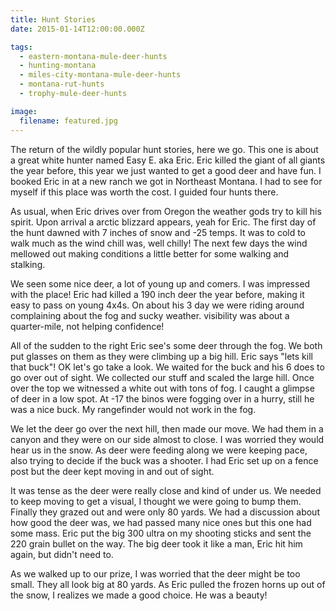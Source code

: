 ```yaml
---
title: Hunt Stories
date: 2015-01-14T12:00:00.000Z

tags:
  - eastern-montana-mule-deer-hunts
  - hunting-montana
  - miles-city-montana-mule-deer-hunts
  - montana-rut-hunts
  - trophy-mule-deer-hunts

image:
  filename: featured.jpg
---
```


The return of the wildly popular hunt stories, here we go. This one is about a great white hunter named Easy E. aka Eric. Eric killed the giant of all giants the year before, this year we just wanted to get a good deer and have fun. I booked Eric in at a new ranch we got in Northeast Montana. I had to see for myself if this place was worth the cost. I guided four hunts there.

As usual, when Eric drives over from Oregon the weather gods try to kill his spirit. Upon arrival a arctic blizzard appears, yeah for Eric. The first day of the hunt dawned with 7 inches of snow and -25 temps. It was to cold to walk much as the wind chill was, well chilly! The next few days the wind mellowed out making conditions a little better for some walking and stalking.

We seen some nice deer, a lot of young up and comers. I was impressed with the place! Eric had killed a 190 inch deer the year before, making it easy to pass on young 4x4s. On about his 3 day we were riding around complaining about the fog and sucky weather. visibility was about a quarter-mile, not helping confidence!

All of the sudden to the right Eric see's some deer through the fog. We both put glasses on them as they were climbing up a big hill. Eric says "lets kill that buck"! OK let's go take a look. We waited for the buck and his 6 does to go over out of sight. We collected our stuff and scaled the large hill. Once over the top we witnessed a white out with tons of fog. I caught a glimpse of deer in a low spot. At -17 the binos were fogging over in a hurry, still he was a nice buck. My rangefinder would not work in the fog.

We let the deer go over the next hill, then made our move. We had them in a canyon and they were on our side almost to close. I was worried they would hear us in the snow. As deer were feeding along we were keeping pace, also trying to decide if the buck was a shooter. I had Eric set up on a fence post but the deer kept moving in and out of sight.

It was tense as the deer were really close and kind of under us. We needed to keep moving to get a visual, I thought we were going to bump them. Finally they grazed out and were only 80 yards. We had a discussion about how good the deer was, we had passed many nice ones but this one had some mass. Eric put the big 300 ultra on my shooting sticks and sent the 220 grain bullet on the way. The big deer took it like a man, Eric hit him again, but didn't need to.

As we walked up to our prize, I was worried that the deer might be too small. They all look big at 80 yards. As Eric pulled the frozen horns up out of the snow, I realizes we made a good choice. He was a beauty!
